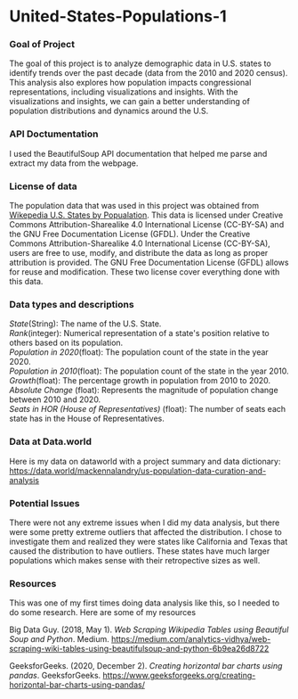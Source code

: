 # United-States-Populations-1

### Goal of Project 
The goal of this project is to analyze demographic data in U.S. states to identify trends over the past decade (data from the 2010 and 2020 census). This analysis also explores how population impacts congressional representations, including visualizations and insights. With the visualizations and insights, we can gain a better understanding of population distributions and dynamics around the U.S.  

### API Doctumentation
I used the BeautifulSoup API documentation that helped me parse and extract my data from the webpage. 

### License of data 
The population data that was used in this project was obtained from [Wikepedia U.S. States by Popualation](https://simple.wikipedia.org/wiki/List_of_U.S._states_by_population). This data is licensed under Creative Commons Attribution-Sharealike 4.0 International License (CC-BY-SA) and the GNU Free Documentation License (GFDL). Under the Creative Commons Attribution-Sharealike 4.0 International License (CC-BY-SA), users are free to use, modify, and distribute the data as long as proper attribution is provided. The GNU Free Documentation License (GFDL) allows for reuse and modification. These two license cover everything done with this data. 

### Data types and descriptions 
_State_(String): The name of the U.S. State. \
_Rank_(integer): Numerical representation of a state's position relative to others based on its population. \
_Population in 2020_(float): The population count of the state in the year 2020.\
_Population in 2010_(float): The population count of the state in the year 2010.\
_Growth_(float): The percentage growth in population from 2010 to 2020. \
_Absolute Change_ (float): Represents the magnitude of population change between 2010 and 2020. \
_Seats in HOR (House of Representatives)_ (float): The number of seats each state has in the House of Representatives. 

### Data at Data.world
Here is my data on dataworld with a project summary and data dictionary: https://data.world/mackennalandry/us-population-data-curation-and-analysis


### Potential Issues 
There were not any extreme issues when I did my data analysis, but there were some pretty extreme outliers that affected the distribution. I chose to investigate them and realized they were states like California and Texas that caused the distribution to have outliers. These states have much larger populations which makes sense with their retropective sizes as well.

### Resources 
This was one of my first times doing data analysis like this, so I needed to do some research. Here are some of my resources 

Big Data Guy. (2018, May 1). _Web Scraping Wikipedia Tables using Beautiful Soup and Python_. Medium. https://medium.com/analytics-vidhya/web-scraping-wiki-tables-using-beautifulsoup-and-python-6b9ea26d8722

GeeksforGeeks. (2020, December 2). _Creating horizontal bar charts using pandas_. GeeksforGeeks. https://www.geeksforgeeks.org/creating-horizontal-bar-charts-using-pandas/ 

